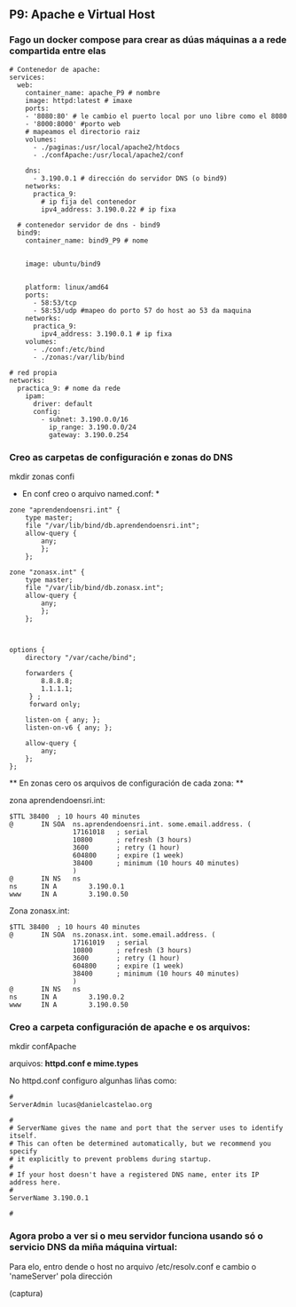 
## P9: Apache e Virtual Host

### Fago un docker compose para crear as dúas máquinas a a rede compartida entre elas
 
```
# Contenedor de apache:
services:
  web:
    container_name: apache_P9 # nombre 
    image: httpd:latest # imaxe
    ports:
    - '8080:80' # le cambio el puerto local por uno libre como el 8080
    - '8000:8000' #porto web
    # mapeamos el directorio raiz
    volumes:
      - ./paginas:/usr/local/apache2/htdocs
      - ./confApache:/usr/local/apache2/conf
    
    dns:
      - 3.190.0.1 # dirección do servidor DNS (o bind9) 
    networks:
      practica_9:
        # ip fija del contenedor
        ipv4_address: 3.190.0.22 # ip fixa
        
  # contenedor servidor de dns - bind9
  bind9:
    container_name: bind9_P9 # nome


    image: ubuntu/bind9


    platform: linux/amd64
    ports:
      - 58:53/tcp
      - 58:53/udp #mapeo do porto 57 do host ao 53 da maquina
    networks:
      practica_9:
        ipv4_address: 3.190.0.1 # ip fixa
    volumes:
      - ./conf:/etc/bind
      - ./zonas:/var/lib/bind
      
# red propia
networks:
  practica_9: # nome da rede
    ipam: 
      driver: default
      config:
        - subnet: 3.190.0.0/16
          ip_range: 3.190.0.0/24
          gateway: 3.190.0.254
```

### Creo as carpetas de configuración e zonas do DNS

mkdir zonas confi

* En conf creo o arquivo named.conf: *

```
zone "aprendendoensri.int" {
	type master;
	file "/var/lib/bind/db.aprendendoensri.int";
	allow-query {
		any;
		};
	};

zone "zonasx.int" {
	type master;
	file "/var/lib/bind/db.zonasx.int";
	allow-query {
		any;
		};
	};
	
	
	
options {
	directory "/var/cache/bind";

	forwarders {
	 	8.8.8.8;
		1.1.1.1;
	 } ;
	 forward only;

	listen-on { any; };
	listen-on-v6 { any; };

	allow-query {
		any;
	};
};

```

** En zonas cero os arquivos de configuración de cada zona: **

zona aprendendoensri.int:
```
$TTL 38400	; 10 hours 40 minutes
@		IN SOA	ns.aprendendoensri.int. some.email.address. (
				17161018   ; serial
				10800      ; refresh (3 hours)
				3600       ; retry (1 hour)
				604800     ; expire (1 week)
				38400      ; minimum (10 hours 40 minutes)
				)
@		IN NS	ns
ns		IN A		3.190.0.1
www		IN A		3.190.0.50
```

Zona zonasx.int:
```
$TTL 38400	; 10 hours 40 minutes
@		IN SOA	ns.zonasx.int. some.email.address. (
				17161019   ; serial
				10800      ; refresh (3 hours)
				3600       ; retry (1 hour)
				604800     ; expire (1 week)
				38400      ; minimum (10 hours 40 minutes)
				)
@		IN NS	ns
ns		IN A		3.190.0.2
www		IN A		3.190.0.50
```

### Creo a carpeta configuración de apache e os arquivos:
mkdir confApache

arquivos: **httpd.conf e mime.types**

No httpd.conf configuro algunhas liñas como:
```
#
ServerAdmin lucas@danielcastelao.org

#
# ServerName gives the name and port that the server uses to identify itself.
# This can often be determined automatically, but we recommend you specify
# it explicitly to prevent problems during startup.
#
# If your host doesn't have a registered DNS name, enter its IP address here.
#
ServerName 3.190.0.1

#
```
### Agora probo a ver si o meu servidor funciona usando só o servicio DNS da miña máquina virtual:

Para elo, entro dende o host no arquivo /etc/resolv.conf e cambio o 'nameServer' pola dirección 

(captura)

